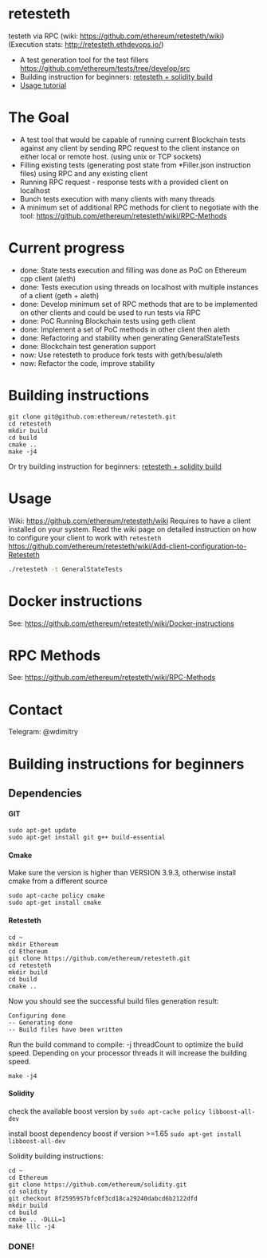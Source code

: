 # retesteth
testeth via RPC (wiki: https://github.com/ethereum/retesteth/wiki)
(Execution stats: http://retesteth.ethdevops.io/)

* A test generation tool for the test fillers https://github.com/ethereum/tests/tree/develop/src
* Building instruction for beginners: [retesteth + solidity build](https://github.com/ethereum/retesteth#building-instructions-for-beginners)
* [Usage tutorial](https://ethereum-tests.readthedocs.io/en/latest/retesteth-tutorial.html)

# The Goal

* A test tool that would be capable of running current Blockchain tests against any client by sending RPC request to the client instance on either local or remote host. (using unix or TCP sockets)
* Filling existing tests (generating post state from *Filler.json instruction files) using RPC and any existing client
* Running RPC request - response tests with a provided client on localhost
* Bunch tests execution with many clients with many threads
* A minimum set of additional RPC methods for client to negotiate with the tool: https://github.com/ethereum/retesteth/wiki/RPC-Methods

# Current progress

* done: State tests execution and filling was done as PoC on Ethereum cpp client (aleth)
* done: Tests execution using threads on localhost with multiple instances of a client (geth + aleth)
* done: Develop minimum set of RPC methods that are to be implemented on other clients and could be used to run tests via RPC
* done: PoC Running Blockchain tests using geth client
* done: Implement a set of PoC methods in other client then aleth
* done: Refactoring and stability when generating GeneralStateTests
* done: Blockchain test generation support
* now: Use retesteth to produce fork tests with geth/besu/aleth
* now: Refactor the code, improve stability

# Building instructions
```
git clone git@github.com:ethereum/retesteth.git
cd retesteth
mkdir build
cd build
cmake ..
make -j4
```
Or try building instruction for beginners: [retesteth + solidity build](https://github.com/ethereum/retesteth#building-instructions-for-beginners)


# Usage
Wiki: https://github.com/ethereum/retesteth/wiki
Requires to have a client installed on your system. Read the wiki page on detailed instruction on how to configure your client to work with `retesteth`
https://github.com/ethereum/retesteth/wiki/Add-client-configuration-to-Retesteth
```bash
./retesteth -t GeneralStateTests
```

# Docker instructions
See: https://github.com/ethereum/retesteth/wiki/Docker-instructions

# RPC Methods
See: https://github.com/ethereum/retesteth/wiki/RPC-Methods

# Contact
Telegram: @wdimitry

# Building instructions for beginners
## Dependencies

#### GIT
```
sudo apt-get update
sudo apt-get install git g++ build-essential
```
#### Cmake
Make sure the version is higher than VERSION 3.9.3, otherwise install cmake from a different source
```
sudo apt-cache policy cmake
sudo apt-get install cmake
```

#### Retesteth
```
cd ~
mkdir Ethereum
cd Ethereum
git clone https://github.com/ethereum/retesteth.git
cd retesteth
mkdir build
cd build
cmake ..
```

Now you should see the successful build files generation result:
```
Configuring done
-- Generating done
-- Build files have been written
```

Run the build command to compile:
-j threadCount to optimize the build speed. Depending on your processor threads it will increase the building speed.
```
make -j4
```

#### Solidity

check the available boost version by
`sudo apt-cache policy libboost-all-dev`

install boost dependency boost if version >=1.65
`sudo apt-get install libboost-all-dev`

Solidity building instructions:

```
cd ~
cd Ethereum
git clone https://github.com/ethereum/solidity.git
cd solidity
git checkout 8f2595957bfc0f3cd18ca29240dabcd6b2122dfd
mkdir build
cd build
cmake .. -DLLL=1
make lllc -j4
```

### DONE!
